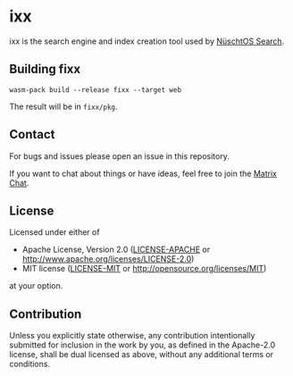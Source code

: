 # ixx

ixx is the search engine and index creation tool used by [NüschtOS Search](https://github.com/NuschtOS/search).

## Building fixx

```
wasm-pack build --release fixx --target web
```

The result will be in `fixx/pkg`.

## Contact

For bugs and issues please open an issue in this repository.

If you want to chat about things or have ideas, feel free to join the [Matrix Chat](https://matrix.to/#/#nuschtos:c3d2.de).

## License

Licensed under either of

* Apache License, Version 2.0
  ([LICENSE-APACHE](LICENSE-APACHE) or <http://www.apache.org/licenses/LICENSE-2.0>)
* MIT license
  ([LICENSE-MIT](LICENSE-MIT) or <http://opensource.org/licenses/MIT>)

at your option.

## Contribution

Unless you explicitly state otherwise, any contribution intentionally submitted
for inclusion in the work by you, as defined in the Apache-2.0 license, shall be
dual licensed as above, without any additional terms or conditions.
